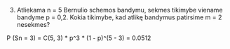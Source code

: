 3. Atliekama n = 5 Bernulio schemos bandymu, sekmes tikimybe viename bandyme p = 0,2.
Kokia tikimybe, kad atlikę bandymus patirsime m = 2 nesekmes?

P (Sn = 3) = C(5, 3) * p^3 * (1 - p)^(5 - 3) = 0.0512